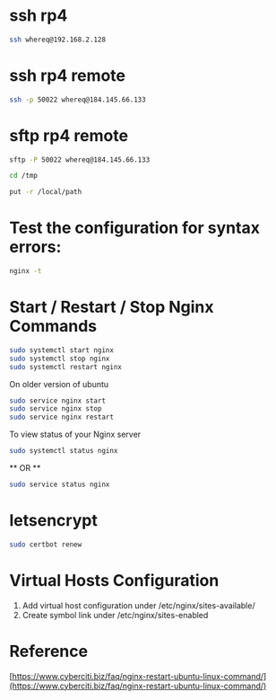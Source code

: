 # ssh rp4
```bash
ssh whereq@192.168.2.128
```

# ssh rp4 remote
```bash
ssh -p 50022 whereq@184.145.66.133
```

# sftp rp4 remote
```bash
sftp -P 50022 whereq@184.145.66.133

cd /tmp

put -r /local/path
```

# Test the configuration for syntax errors:
```bash
nginx -t
```

# Start / Restart / Stop Nginx Commands

```bash
sudo systemctl start nginx 
sudo systemctl stop nginx 
sudo systemctl restart nginx
```

On older version of ubuntu
```bash
sudo service nginx start
sudo service nginx stop
sudo service nginx restart
```

To view status of your Nginx server

```bash
sudo systemctl status nginx
```

** OR **

```bash
sudo service status nginx
```


# letsencrypt
```bash
sudo certbot renew
```

# Virtual Hosts Configuration

1. Add virtual host configuration under /etc/nginx/sites-available/
2. Create symbol link under /etc/nginx/sites-enabled


# Reference
[https://www.cyberciti.biz/faq/nginx-restart-ubuntu-linux-command/](https://www.cyberciti.biz/faq/nginx-restart-ubuntu-linux-command/)
